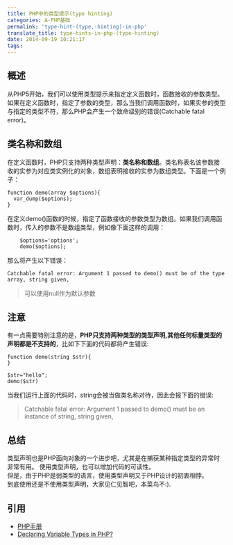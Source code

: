 ```yaml
---
title: PHP中的类型提示(type hinting)
categories: A-PHP基础
permalink: 'type-hint-(type,-hinting)-in-php'
translate_title: type-hints-in-php-(type-hinting)
date: 2014-09-19 10:21:17
tags:
---
```

## 概述
从PHP5开始，我们可以使用类型提示来指定定义函数时，函数接收的参数类型。如果在定义函数时，指定了参数的类型，那么当我们调用函数时，如果实参的类型与指定的类型不符，那么PHP会产生一个致命级别的错误(Catchable fatal error)。
## 类名称和数组
在定义函数时，PHP只支持两种类型声明：**类名称和数组**。类名称表名该参数接收的实参为对应类实例化的对象，数组表明接收的实参为数组类型。下面是一个例子：
```
function demo(array $options){
  var_dump($options);
}
```
在定义demo()函数的时候，指定了函数接收的参数类型为数组。如果我们调用函数时，传入的参数不是数组类型，例如像下面这样的调用：
```
	$options='options';
	demo($options);
```
那么将产生以下错误：
```
Catchable fatal error: Argument 1 passed to demo() must be of the type array, string given,
```
> 可以使用null作为默认参数

## 注意
有一点需要特别注意的是，**PHP只支持两种类型的类型声明,其他任何标量类型的声明都是不支持的**，比如下下面的代码都将产生错误:
```
function demo(string $str){
}

$str="hello";
demo($str)
```
当我们运行上面的代码时，string会被当做类名称对待，因此会报下面的错误:
> Catchable fatal error: Argument 1 passed to demo() must be an instance of string, string given, 

## 总结
类型声明也是PHP面向对象的一个进步吧，尤其是在捕获某种指定类型的异常时非常有用。
使用类型声明，也可以增加代码的可读性。  
但是，由于PHP是弱类型的语言，使用类型声明又于PHP设计的初衷相悖。  
到底使用还是不使用类型声明，大家见仁见智吧，本菜鸟不:).


## 引用
* [PHP手册](http://fr.php.net/manual/en/language.oop5.typehinting.php)  
* [Declaring Variable Types in PHP?](http://fr.php.net/manual/en/language.oop5.typehinting.php)